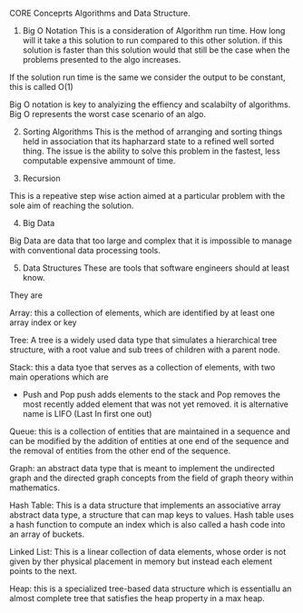 CORE Conceprts Algorithms and Data Structure.


1. Big O Notation 
This is a consideration of Algorithm run time. How long will it take a this solution to run compared to this other solution. 
if this solution is faster than this solution would that still be the case when the problems presented to the algo increases.

If the solution run time is the same we consider the output to be constant, this is called O(1)

Big O notation is key to analyizing the effiency and scalabilty of algorithms. Big O represents the worst case scenario of an algo.




2. Sorting Algorithms
This is the method of arranging and sorting things held in association that its hapharzard state to a refined well sorted thing. The issue is the ability to solve this problem in the fastest, less computable expensive ammount of time.




3. Recursion 

This is a repeative step wise action aimed at a particular problem with the sole aim of reaching the solution.


4. Big Data

Big Data are data that too large and complex that it is impossible to manage with conventional data processing tools.


5. Data Structures 
These are tools that software engineers should at least know.

They are 

Array: this a collection of elements, which are identified by at least one array index or key


Tree: A tree is a widely used data type that simulates a hierarchical tree structure, with a root value and sub trees of children with a parent node.

Stack: this a data tyoe that serves as a collection of elements, with two main operations which are

* Push and Pop
push adds elements to the stack and Pop removes the most recently added element that was not yet removed. it is alternative name is LIFO (Last In first one out)

Queue: this is a collection of entities that are maintained in a sequence and can be modified by the addition of entities at one end of the sequence and the removal of entities from the other end of the sequence.

Graph: an abstract data type that is meant to implement the undirected graph and the directed graph concepts from the field of graph theory within mathematics.

Hash Table: This is a data structure that implements an associative array abstract data type, a structure that can map keys to values. Hash table uses a hash function to compute an index which is also called a hash code into an array of buckets.

Linked List: This is a linear collection of data elements, whose order is not given by ther physical placement in memory but instead each element points to the next.

Heap: this is a specialized tree-based data structure which is essentiallu an almost complete tree that satisfies the heap property in a max heap.